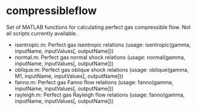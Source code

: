 # compressibleflow
Set of MATLAB functions for calculating perfect gas compressible flow. Not all scripts currently available.

- isentropic.m: Perfect gas isentropic relations (usage: isentropic(gamma, inputName, inputValues[, outputName]))
- normal.m: Perfect gas normal shock relations (usage: normal(gamma, inputName, inputValues[, outputName]))
- oblique.m: Perfect gas oblique shock relations (usage: oblique(gamma, M1, inputName, inputValues[, outputName]))
- fanno.m: Perfect gas Fanno flow relations (usage: fanno(gamma, inputName, inputValues[, outputName]))
- rayleigh.m: Perfect gas Rayleigh flow relations (usage: fanno(gamma, inputName, inputValues[, outputName]))
